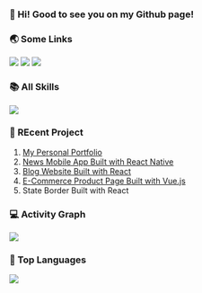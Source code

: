 ### 👋 Hi! Good to see you on my Github page!

### 🌏 Some Links
[![](https://img.shields.io/badge/My%20Website-black?style=flat-square&logo=vercel&logoColor=white)](http://mycubes.co.nz)
[![](https://img.shields.io/badge/Github-black?style=flat-square&logo=github&logoColor=white)](https://github.com/2005lya/)
[![](https://img.shields.io/badge/Linkedin-black?style=flat-square&logo=LinkedIn&logoColor=white)](https://www.linkedin.com/in/Stephan-xi/)

### 📚 All Skills

![](https://skillicons.dev/icons?perline=15&i=react,redux,javascript,typescript,css,html,vue,nodejs,jquery,bootstrap,github,git,vscode,python,java,mongo,mysql,md,nginx)

### 📁 REcent Project

1. [My Personal Portfolio](http://mycubes.co.nz) 
2. [News Mobile App Built with React Native](https://github.com/2005lya/Frontend/tree/main/projects/AwesomeProject)
3. [Blog Website Built with React](https://github.com/2005lya/Frontend/tree/main/projects/myblog)
4. [E-Commerce Product Page Built with Vue.js](https://github.com/2005lya/Frontend/tree/main/projects/MR)
5. State Border Built with React

### 💻 Activity Graph

![](https://activity-graph.herokuapp.com/graph?username=2005lya&bg_color=1c1917&color=ffffff&line=216E39&point=32C15F&area_color=1c1917&area=true&hide_border=true&custom_title=GitHub%20Commits%20Graph)

### 🦁 Top Languages

![](https://github-readme-stats.vercel.app/api/top-langs/?username=2005lya&layout=compact&theme=dark)

